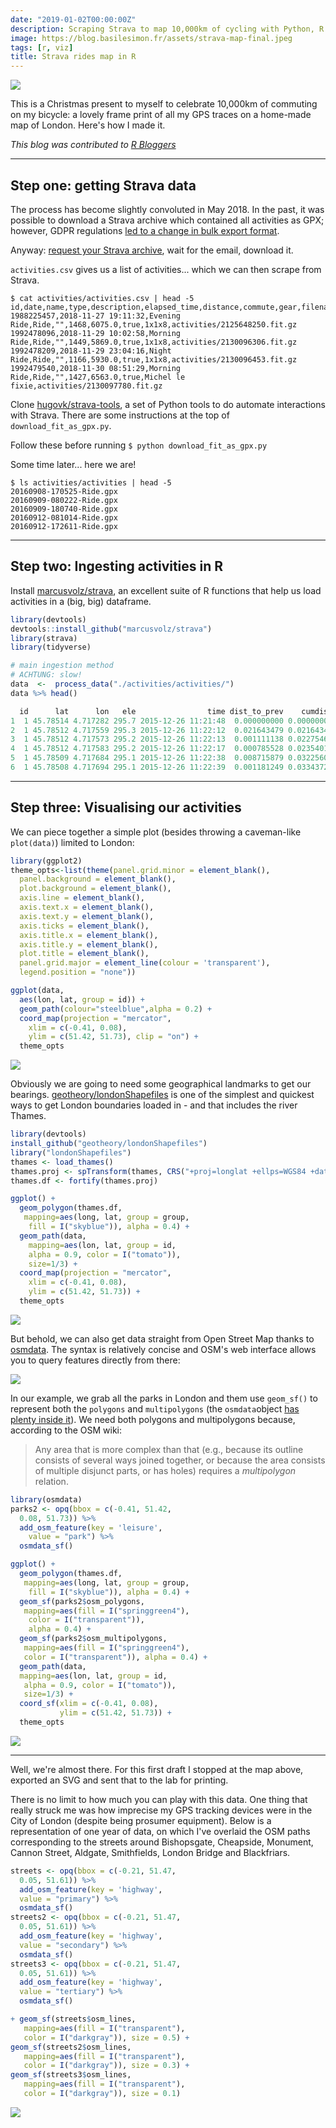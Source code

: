 ```yaml
---
date: "2019-01-02T00:00:00Z"
description: Scraping Strava to map 10,000km of cycling with Python, R and ggplot
image: https://blog.basilesimon.fr/assets/strava-map-final.jpeg
tags: [r, viz]
title: Strava rides map in R
---
```


![](assets/strava-map-final.jpeg)

This is a Christmas present to myself to celebrate 10,000km of commuting on my bicycle: a lovely frame print of all my GPS traces on a home-made map of London. Here's how I made it.

_This blog was contributed to [R Bloggers](https://www.r-bloggers.com/)_

---

## Step one: getting Strava data

The process has become slightly convoluted in May 2018. In the past, it was possible to download a Strava archive which contained all activities as GPX; however, GDPR regulations [led to a change in bulk export format](https://support.strava.com/hc/en-us/community/posts/360014914631-Activities-in-the-new-bulk-export-feature-have-meaningless-names-and-multiple-formats-).

Anyway: [request your Strava archive](https://www.strava.com/athlete/delete_your_account), wait for the email, download it.

`activities.csv` gives us a list of activities... which we can then scrape from Strava.

```
$ cat activities/activities.csv | head -5
id,date,name,type,description,elapsed_time,distance,commute,gear,filename
1988225457,2018-11-27 19:11:32,Evening Ride,Ride,"",1468,6075.0,true,1x1x8,activities/2125648250.fit.gz
1992478096,2018-11-29 10:02:58,Morning Ride,Ride,"",1449,5869.0,true,1x1x8,activities/2130096306.fit.gz
1992478209,2018-11-29 23:04:16,Night Ride,Ride,"",1166,5930.0,true,1x1x8,activities/2130096453.fit.gz
1992479540,2018-11-30 08:51:29,Morning Ride,Ride,"",1427,6563.0,true,Michel le fixie,activities/2130097780.fit.gz
```

Clone [hugovk/strava-tools](https://github.com/hugovk/strava-tools), a set of Python tools to do automate interactions with Strava. There are some instructions at the top of `download_fit_as_gpx.py`.

Follow these before running `$ python download_fit_as_gpx.py`

Some time later... here we are!

```
$ ls activities/activities | head -5
20160908-170525-Ride.gpx
20160909-080222-Ride.gpx
20160909-180740-Ride.gpx
20160912-081014-Ride.gpx
20160912-172611-Ride.gpx
```

---

## Step two: Ingesting activities in R

Install [ marcusvolz/strava](https://github.com/marcusvolz/strava), an excellent suite of R functions that help us load activities in a (big, big) dataframe.

```r
library(devtools)
devtools::install_github("marcusvolz/strava")
library(strava)
library(tidyverse)

# main ingestion method
# ACHTUNG: slow!
data  <-  process_data("./activities/activities/")
data %>% head()

  id      lat      lon   ele                time dist_to_prev    cumdist time_diff_to_prev  cumtime
1  1 45.78514 4.717282 295.7 2015-12-26 11:21:48  0.000000000 0.00000000                 0        0
2  1 45.78512 4.717559 295.3 2015-12-26 11:22:12  0.021643479 0.02164348                24       24
3  1 45.78512 4.717573 295.2 2015-12-26 11:22:13  0.001111138 0.02275462                 1       25
4  1 45.78512 4.717583 295.2 2015-12-26 11:22:17  0.000785528 0.02354015                 4       29
5  1 45.78509 4.717684 295.1 2015-12-26 11:22:38  0.008715879 0.03225602                21       50
6  1 45.78508 4.717694 295.1 2015-12-26 11:22:39  0.001181249 0.03343727                 1        5
```

---

## Step three: Visualising our activities

We can piece together a simple plot (besides throwing a caveman-like `plot(data)`) limited to London:

```r
library(ggplot2)
theme_opts<-list(theme(panel.grid.minor = element_blank(),
  panel.background = element_blank(),
  plot.background = element_blank(),
  axis.line = element_blank(),
  axis.text.x = element_blank(),
  axis.text.y = element_blank(),
  axis.ticks = element_blank(),
  axis.title.x = element_blank(),
  axis.title.y = element_blank(),
  plot.title = element_blank(),
  panel.grid.major = element_line(colour = 'transparent'),
  legend.position = "none"))

ggplot(data,
  aes(lon, lat, group = id)) +
  geom_path(colour="steelblue",alpha = 0.2) + 
  coord_map(projection = "mercator", 
    xlim = c(-0.41, 0.08), 
    ylim = c(51.42, 51.73), clip = "on") +
  theme_opts
```

![](assets/strava-map-1.png)

Obviously we are going to need some geographical landmarks to get our bearings. [geotheory/londonShapefiles](https://github.com/geotheory/londonShapefiles/) is one of the simplest and quickest ways to get London boundaries loaded in - and that includes the river Thames.


```r
library(devtools)
install_github("geotheory/londonShapefiles")
library("londonShapefiles")
thames <- load_thames()
thames.proj <- spTransform(thames, CRS("+proj=longlat +ellps=WGS84 +datum=WGS84 +no_defs"))
thames.df <- fortify(thames.proj)

ggplot() +
  geom_polygon(thames.df,
   mapping=aes(long, lat, group = group,
    fill = I("skyblue")), alpha = 0.4) +
  geom_path(data,
    mapping=aes(lon, lat, group = id,
    alpha = 0.9, color = I("tomato")),
    size=1/3) +
  coord_map(projection = "mercator",
    xlim = c(-0.41, 0.08),
    ylim = c(51.42, 51.73)) +
  theme_opts
```

![](assets/strava-map-2.png)

But behold, we can also get data straight from Open Street Map thanks to [osmdata](https://cran.r-project.org/web/packages/osmdata/vignettes/osmdata.html). The syntax is relatively concise and OSM's web interface allows you to query features directly from there:

![](https://i.gyazo.com/4f3440eea455f9f94ce42e46444cb838.gif)

In our example, we grab all the parks in London and them use `geom_sf()` to represent both the `polygons` and `multipolygons` (the `osmdata`object [has plenty inside it](https://cran.r-project.org/web/packages/osmdata/vignettes/osmdata.html#3_the_osmdata_object)). We need both polygons and multipolygons because, according to the OSM wiki:

> Any area that is more complex than that (e.g., because its outline consists of several ways joined together, or because the area consists of multiple disjunct parts, or has holes) requires a _multipolygon_ relation. 

```r
library(osmdata)
parks2 <- opq(bbox = c(-0.41, 51.42,
  0.08, 51.73)) %>%
  add_osm_feature(key = 'leisure',
    value = "park") %>%
  osmdata_sf()

ggplot() +
  geom_polygon(thames.df,
   mapping=aes(long, lat, group = group,
    fill = I("skyblue")), alpha = 0.4) +
  geom_sf(parks2$osm_polygons,
   mapping=aes(fill = I("springgreen4"),
    color = I("transparent")),
    alpha = 0.4) +
  geom_sf(parks2$osm_multipolygons,
   mapping=aes(fill = I("springgreen4"),
   color = I("transparent")), alpha = 0.4) +
  geom_path(data,
  mapping=aes(lon, lat, group = id,
   alpha = 0.9, color = I("tomato")),
   size=1/3) +
  coord_sf(xlim = c(-0.41, 0.08),
           ylim = c(51.42, 51.73)) +
  theme_opts
```

![](assets/strava-map-3.png)

---

Well, we're almost there. For this first draft I stopped at the map above, exported an SVG and sent that to the lab for printing.

There is no limit to how much you can play with this data. One thing that really struck me was how imprecise my GPS tracking devices were in the City of London (despite being prosumer equipment). Below is a representation of one year of data, on which I've overlaid the OSM paths corresponding to the streets around Bishopsgate, Cheapside, Monument, Cannon Street, Aldgate, Smithfields, London Bridge and Blackfriars.

```r
streets <- opq(bbox = c(-0.21, 51.47,
  0.05, 51.61)) %>%
  add_osm_feature(key = 'highway',
  value = "primary") %>%
  osmdata_sf()
streets2 <- opq(bbox = c(-0.21, 51.47,
  0.05, 51.61)) %>%
  add_osm_feature(key = 'highway',
  value = "secondary") %>%
  osmdata_sf()
streets3 <- opq(bbox = c(-0.21, 51.47,
  0.05, 51.61)) %>%
  add_osm_feature(key = 'highway',
  value = "tertiary") %>%
  osmdata_sf()

+ geom_sf(streets$osm_lines,
   mapping=aes(fill = I("transparent"),
   color = I("darkgray")), size = 0.5) +
geom_sf(streets2$osm_lines,
   mapping=aes(fill = I("transparent"),
   color = I("darkgray")), size = 0.3) +
geom_sf(streets3$osm_lines,
   mapping=aes(fill = I("transparent"),
   color = I("darkgray")), size = 0.1) 
```

![](assets/strava-map-4.png)

